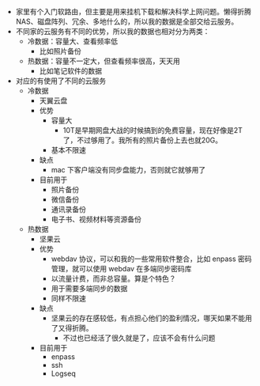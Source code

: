 - 家里有个入门软路由，但主要是用来挂机下载和解决科学上网问题。懒得折腾 NAS、磁盘阵列、冗余、多地什么的，所以我的数据是全部交给云服务。
- 不同家的云服务有不同的优势，所以我的数据也相对分为两类：
	- 冷数据：容量大、查看频率低
		- 比如照片备份
	- 热数据：容量不一定大，但查看频率很高，天天用
		- 比如笔记软件的数据
- 对应的有使用了不同的云服务
	- 冷数据
		- 天翼云盘
		- 优势
			- 容量大
				- 10T是早期网盘大战的时候搞到的免费容量，现在好像是2T了，不过够用了。我所有的照片备份上去也就20G。
			- 基本不限速
		- 缺点
			- mac 下客户端没有同步盘能力，否则就它就够用了
		- 目前用于
			- 照片备份
			- 微信备份
			- 通讯录备份
			- 电子书、视频材料等资源备份
	- 热数据
		- 坚果云
		- 优势
			- webdav 协议，可以和我的一些常用软件整合，比如 enpass 密码管理，就可以使用 webdav 在多端同步密码库
			- 以流量计费，而非总容量。算是个特色？
			- 用于需要多端同步的数据
			- 同样不限速
		- 缺点
			- 坚果云的存在感较低，有点担心他们的盈利情况，哪天如果不能用了又得折腾。
				- 不过也已经活了很久就是了，应该不会有什么问题
		- 目前用于
			- enpass
			- ssh
			- Logseq
